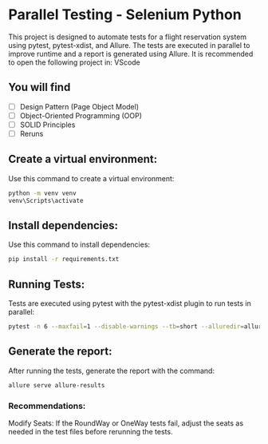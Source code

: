 # Parallel Testing - Selenium Python
This project is designed to automate tests for a flight reservation system using pytest, pytest-xdist, and Allure. The tests are executed in parallel to improve runtime and a report is generated using Allure.
It is recommended to open the following project in: VScode

## You will find
- [ ] Design Pattern (Page Object Model)
- [ ] Object-Oriented Programming (OOP)
- [ ] SOLID Principles
- [ ] Reruns

## Create a virtual environment:
Use this command to create a virtual environment:

```bash
python -m venv venv
venv\Scripts\activate
```

## Install dependencies:
Use this command to install dependencies:

```bash
pip install -r requirements.txt
```
    
## Running Tests:
Tests are executed using pytest with the pytest-xdist plugin to run tests in parallel:

```bash
pytest -n 6 --maxfail=1 --disable-warnings --tb=short --alluredir=allure-results
```

## Generate the report:
After running the tests, generate the report with the command:

```bash
allure serve allure-results
```

### Recommendations:
Modify Seats: If the RoundWay or OneWay tests fail, adjust the seats as needed in the test files before rerunning the tests.